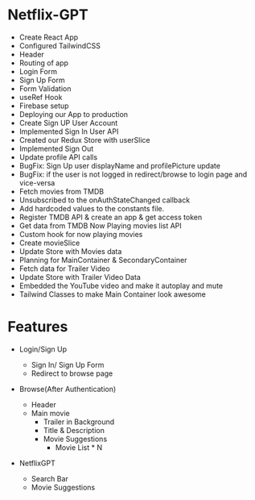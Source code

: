 # Netflix-GPT

- Create React App
- Configured TailwindCSS
- Header
- Routing of app
- Login Form
- Sign Up Form
- Form Validation
- useRef Hook
- Firebase setup
- Deploying our App to production
- Create Sign UP User Account
- Implemented Sign In User API
- Created our Redux Store with userSlice
- Implemented Sign Out
- Update profile API calls
- BugFix: Sign Up user displayName and profilePicture update
- BugFix: if the user is not logged in redirect/browse to login page and vice-versa
- Fetch movies from TMDB
- Unsubscribed to the onAuthStateChanged callback
- Add hardcoded values to the constants file.
- Register TMDB API & create an app & get access token
- Get data from TMDB Now Playing movies list API
- Custom hook for now playing movies
- Create movieSlice
- Update Store with Movies data
- Planning for MainContainer & SecondaryContainer
- Fetch data for Trailer Video
- Update Store with Trailer Video Data
- Embedded the YouTube video and make it autoplay and mute
- Tailwind Classes to make Main Container look awesome

# Features

- Login/Sign Up

  - Sign In/ Sign Up Form
  - Redirect to browse page

- Browse(After Authentication)

  - Header
  - Main movie
    - Trailer in Background
    - Title & Description
    - Movie Suggestions
      - Movie List \* N

- NetflixGPT
  - Search Bar
  - Movie Suggestions

